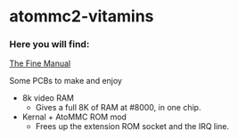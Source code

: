 # atommc2-vitamins

### Here you will find:

[The Fine Manual](https://github.com/charlierobson/atommc2-vitamins/wiki/The-Fine-Manual)
  
Some PCBs to make and enjoy
* 8k video RAM
  * Gives a full 8K of RAM at #8000, in one chip.
* Kernal + AtoMMC ROM mod
  * Frees up the extension ROM socket and the IRQ line.
